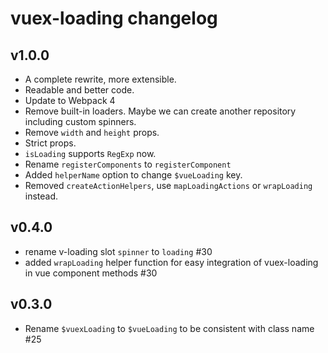 # vuex-loading changelog

## v1.0.0

- A complete rewrite, more extensible.
- Readable and better code.
- Update to Webpack 4
- Remove built-in loaders. Maybe we can create another repository including custom spinners.
- Remove `width` and `height` props.
- Strict props.
- `isLoading` supports `RegExp` now.
- Rename `registerComponents` to `registerComponent`
- Added `helperName` option to change `$vueLoading` key.
- Removed `createActionHelpers`, use `mapLoadingActions` or `wrapLoading` instead.

## v0.4.0

- rename v-loading slot `spinner` to `loading` #30
- added `wrapLoading` helper function for easy integration of vuex-loading in vue component methods #30

## v0.3.0

- Rename `$vuexLoading` to `$vueLoading` to be consistent with class name #25
